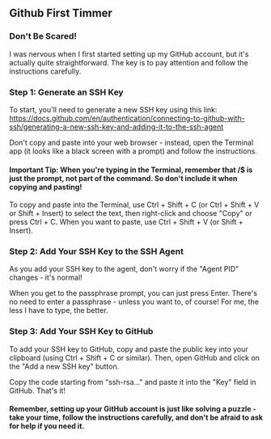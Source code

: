 ## Github First Timmer

### Don't Be Scared!


I was nervous when I first started setting up my GitHub account, but it's actually quite straightforward. The key is to pay attention and follow the instructions carefully.


### Step 1: Generate an SSH Key


To start, you'll need to generate a new SSH key using this link: https://docs.github.com/en/authentication/connecting-to-github-with-ssh/generating-a-new-ssh-key-and-adding-it-to-the-ssh-agent


Don't copy and paste into your web browser - instead, open the Terminal app (it looks like a black screen with a prompt) and follow the instructions.


#### Important Tip: When you're typing in the Terminal, remember that /$ is just the prompt, not part of the command. So don't include it when copying and pasting!


To copy and paste into the Terminal, use Ctrl + Shift + C (or Ctrl + Shift + V or Shift + Insert) to select the text, then right-click and choose "Copy" or press Ctrl + C. When you want to paste, use Ctrl + Shift + V (or Shift + Insert).


### Step 2: Add Your SSH Key to the SSH Agent


As you add your SSH key to the agent, don't worry if the "Agent PID" changes - it's normal!


When you get to the passphrase prompt, you can just press Enter. There's no need to enter a passphrase - unless you want to, of course! For me, the less I have to type, the better.


### Step 3: Add Your SSH Key to GitHub


To add your SSH key to GitHub, copy and paste the public key into your clipboard (using Ctrl + Shift + C or similar). Then, open GitHub and click on the "Add a new SSH key" button.


Copy the code starting from "ssh-rsa..." and paste it into the "Key" field in GitHub. That's it!


#### Remember, setting up your GitHub account is just like solving a puzzle - take your time, follow the instructions carefully, and don't be afraid to ask for help if you need it.

